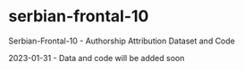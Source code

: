 # serbian-frontal-10
Serbian-Frontal-10 - Authorship Attribution Dataset and Code

2023-01-31 - Data and code will be added soon
